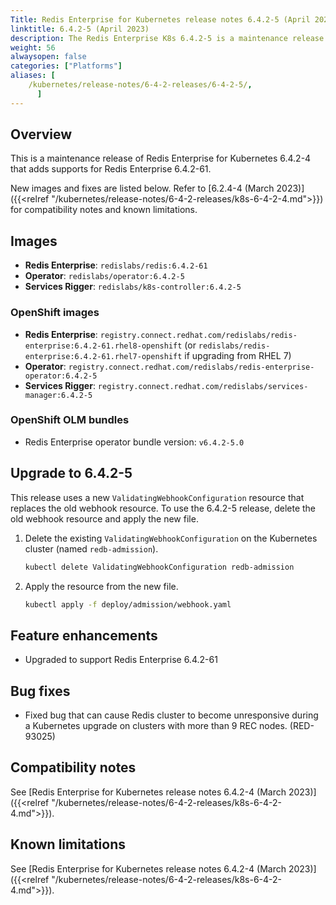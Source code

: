 ```yaml
---
Title: Redis Enterprise for Kubernetes release notes 6.4.2-5 (April 2023)
linktitle: 6.4.2-5 (April 2023)
description: The Redis Enterprise K8s 6.4.2-5 is a maintenance release for version 6.4.2-4.
weight: 56
alwaysopen: false
categories: ["Platforms"]
aliases: [ 
    /kubernetes/release-notes/6-4-2-releases/6-4-2-5/,
      ]
---
```

## Overview

This is a maintenance release of Redis Enterprise for Kubernetes 6.4.2-4 that adds supports for Redis Enterprise 6.4.2-61.

New images and fixes are listed below. Refer to [6.2.4-4 (March 2023)]({{<relref "/kubernetes/release-notes/6-4-2-releases/k8s-6-4-2-4.md">}}) for compatibility notes and known limitations.

## Images

* **Redis Enterprise**: `redislabs/redis:6.4.2-61`
* **Operator**: `redislabs/operator:6.4.2-5`
* **Services Rigger**: `redislabs/k8s-controller:6.4.2-5`

### OpenShift images

* **Redis Enterprise**: `registry.connect.redhat.com/redislabs/redis-enterprise:6.4.2-61.rhel8-openshift`
    (or `redislabs/redis-enterprise:6.4.2-61.rhel7-openshift` if upgrading from RHEL 7)
* **Operator**: `registry.connect.redhat.com/redislabs/redis-enterprise-operator:6.4.2-5`
* **Services Rigger**: `registry.connect.redhat.com/redislabs/services-manager:6.4.2-5`

### OpenShift OLM bundles

* Redis Enterprise operator bundle version: `v6.4.2-5.0`

## Upgrade to 6.4.2-5

This release uses a new `ValidatingWebhookConfiguration` resource that replaces the old webhook resource. To use the 6.4.2-5 release, delete the old webhook resource and apply the new file.

1. Delete the existing `ValidatingWebhookConfiguration` on the Kubernetes cluster (named `redb-admission`).

    ```sh
    kubectl delete ValidatingWebhookConfiguration redb-admission
    ```

1. Apply the resource from the new file.

    ```sh
    kubectl apply -f deploy/admission/webhook.yaml
    ```

## Feature enhancements

* Upgraded to support Redis Enterprise 6.4.2-61

## Bug fixes

* Fixed bug that can cause Redis cluster to become unresponsive during a Kubernetes upgrade on clusters with more than 9 REC nodes. (RED-93025)

## Compatibility notes

See [Redis Enterprise for Kubernetes release notes 6.4.2-4 (March 2023)]({{<relref "/kubernetes/release-notes/6-4-2-releases/k8s-6-4-2-4.md">}}).

## Known limitations

See [Redis Enterprise for Kubernetes release notes 6.4.2-4 (March 2023)]({{<relref "/kubernetes/release-notes/6-4-2-releases/k8s-6-4-2-4.md">}}).
